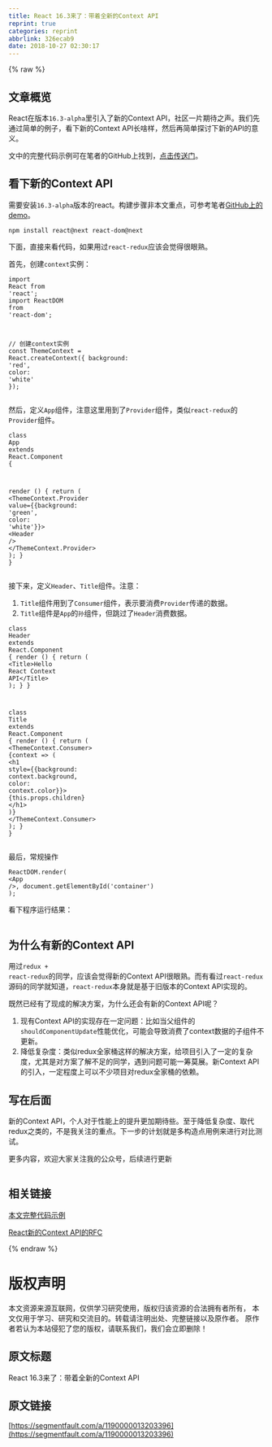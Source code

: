 ```yaml
---
title: React 16.3来了：带着全新的Context API
reprint: true
categories: reprint
abbrlink: 326ecab9
date: 2018-10-27 02:30:17
---
```


{% raw %}
<h2 id="articleHeader0">&#x6587;&#x7AE0;&#x6982;&#x89C8;</h2><p>React&#x5728;&#x7248;&#x672C;<code>16.3-alpha</code>&#x91CC;&#x5F15;&#x5165;&#x4E86;&#x65B0;&#x7684;Context API&#xFF0C;&#x793E;&#x533A;&#x4E00;&#x7247;&#x671F;&#x5F85;&#x4E4B;&#x58F0;&#x3002;&#x6211;&#x4EEC;&#x5148;&#x901A;&#x8FC7;&#x7B80;&#x5355;&#x7684;&#x4F8B;&#x5B50;&#xFF0C;&#x770B;&#x4E0B;&#x65B0;&#x7684;Context API&#x957F;&#x5565;&#x6837;&#xFF0C;&#x7136;&#x540E;&#x518D;&#x7B80;&#x5355;&#x63A2;&#x8BA8;&#x4E0B;&#x65B0;&#x7684;API&#x7684;&#x610F;&#x4E49;&#x3002;</p><p>&#x6587;&#x4E2D;&#x7684;&#x5B8C;&#x6574;&#x4EE3;&#x7801;&#x793A;&#x4F8B;&#x53EF;&#x5728;&#x7B14;&#x8005;&#x7684;GitHub&#x4E0A;&#x627E;&#x5230;&#xFF0C;<a href="https://github.com/chyingp/blog/tree/master/demo/2018.02.08-react-16.3" rel="nofollow noreferrer" target="_blank">&#x70B9;&#x51FB;&#x4F20;&#x9001;&#x95E8;</a>&#x3002;</p><h2 id="articleHeader1">&#x770B;&#x4E0B;&#x65B0;&#x7684;Context API</h2><p>&#x9700;&#x8981;&#x5B89;&#x88C5;<code>16.3-alpha</code>&#x7248;&#x672C;&#x7684;react&#x3002;&#x6784;&#x5EFA;&#x6B65;&#x9AA4;&#x975E;&#x672C;&#x6587;&#x91CD;&#x70B9;&#xFF0C;&#x53EF;&#x53C2;&#x8003;&#x7B14;&#x8005;<a href="https://github.com/chyingp/blog/tree/master/demo/2018.02.08-react-16.3" rel="nofollow noreferrer" target="_blank">GitHub&#x4E0A;&#x7684;demo</a>&#x3002;</p><div class="widget-codetool" style="display:none"><div class="widget-codetool--inner"><span class="selectCode code-tool" data-toggle="tooltip" data-placement="top" title="" data-original-title="&#x5168;&#x9009;"></span> <span type="button" class="copyCode code-tool" data-toggle="tooltip" data-placement="top" data-clipboard-text="npm install react@next react-dom@next" title="" data-original-title="&#x590D;&#x5236;"></span> <span type="button" class="saveToNote code-tool" data-toggle="tooltip" data-placement="top" title="" data-original-title="&#x653E;&#x8FDB;&#x7B14;&#x8BB0;"></span></div></div><pre class="bash hljs"><code class="bash" style="word-break:break-word;white-space:initial">npm install react@next react-dom@next</code></pre><p>&#x4E0B;&#x9762;&#xFF0C;&#x76F4;&#x63A5;&#x6765;&#x770B;&#x4EE3;&#x7801;&#xFF0C;&#x5982;&#x679C;&#x7528;&#x8FC7;<code>react-redux</code>&#x5E94;&#x8BE5;&#x4F1A;&#x89C9;&#x5F97;&#x5F88;&#x773C;&#x719F;&#x3002;</p><p>&#x9996;&#x5148;&#xFF0C;&#x521B;&#x5EFA;<code>context</code>&#x5B9E;&#x4F8B;&#xFF1A;</p><div class="widget-codetool" style="display:none"><div class="widget-codetool--inner"><span class="selectCode code-tool" data-toggle="tooltip" data-placement="top" title="" data-original-title="&#x5168;&#x9009;"></span> <span type="button" class="copyCode code-tool" data-toggle="tooltip" data-placement="top" data-clipboard-text="import React from &apos;react&apos;;
import ReactDOM from &apos;react-dom&apos;;

// &#x521B;&#x5EFA;context&#x5B9E;&#x4F8B;
const ThemeContext = React.createContext({
  background: &apos;red&apos;,
  color: &apos;white&apos;
});" title="" data-original-title="&#x590D;&#x5236;"></span> <span type="button" class="saveToNote code-tool" data-toggle="tooltip" data-placement="top" title="" data-original-title="&#x653E;&#x8FDB;&#x7B14;&#x8BB0;"></span></div></div><pre class="javascript hljs"><code class="js"><span class="hljs-keyword">import</span> React <span class="hljs-keyword">from</span> <span class="hljs-string">&apos;react&apos;</span>;
<span class="hljs-keyword">import</span> ReactDOM <span class="hljs-keyword">from</span> <span class="hljs-string">&apos;react-dom&apos;</span>;

<span class="hljs-comment">// &#x521B;&#x5EFA;context&#x5B9E;&#x4F8B;</span>
<span class="hljs-keyword">const</span> ThemeContext = React.createContext({
  <span class="hljs-attr">background</span>: <span class="hljs-string">&apos;red&apos;</span>,
  <span class="hljs-attr">color</span>: <span class="hljs-string">&apos;white&apos;</span>
});</code></pre><p>&#x7136;&#x540E;&#xFF0C;&#x5B9A;&#x4E49;<code>App</code>&#x7EC4;&#x4EF6;&#xFF0C;&#x6CE8;&#x610F;&#x8FD9;&#x91CC;&#x7528;&#x5230;&#x4E86;<code>Provider</code>&#x7EC4;&#x4EF6;&#xFF0C;&#x7C7B;&#x4F3C;<code>react-redux</code>&#x7684;<code>Provider</code>&#x7EC4;&#x4EF6;&#x3002;</p><div class="widget-codetool" style="display:none"><div class="widget-codetool--inner"><span class="selectCode code-tool" data-toggle="tooltip" data-placement="top" title="" data-original-title="&#x5168;&#x9009;"></span> <span type="button" class="copyCode code-tool" data-toggle="tooltip" data-placement="top" data-clipboard-text="class App extends React.Component {

  render () {
    return (
      &lt;ThemeContext.Provider value={{background: &apos;green&apos;, color: &apos;white&apos;}}&gt;
        &lt;Header /&gt;
       &lt;/ThemeContext.Provider&gt;
    );
  }
}" title="" data-original-title="&#x590D;&#x5236;"></span> <span type="button" class="saveToNote code-tool" data-toggle="tooltip" data-placement="top" title="" data-original-title="&#x653E;&#x8FDB;&#x7B14;&#x8BB0;"></span></div></div><pre class="javascript hljs"><code class="js"><span class="hljs-class"><span class="hljs-keyword">class</span> <span class="hljs-title">App</span> <span class="hljs-keyword">extends</span> <span class="hljs-title">React</span>.<span class="hljs-title">Component</span> </span>{

  render () {
    <span class="hljs-keyword">return</span> (
      <span class="xml"><span class="hljs-tag">&lt;<span class="hljs-name">ThemeContext.Provider</span> <span class="hljs-attr">value</span>=<span class="hljs-string">{{background:</span> &apos;<span class="hljs-attr">green</span>&apos;, <span class="hljs-attr">color:</span> &apos;<span class="hljs-attr">white</span>&apos;}}&gt;</span>
        <span class="hljs-tag">&lt;<span class="hljs-name">Header</span> /&gt;</span>
       <span class="hljs-tag">&lt;/<span class="hljs-name">ThemeContext.Provider</span>&gt;</span>
    );
  }
}</span></code></pre><p>&#x63A5;&#x4E0B;&#x6765;&#xFF0C;&#x5B9A;&#x4E49;<code>Header</code>&#x3001;<code>Title</code>&#x7EC4;&#x4EF6;&#x3002;&#x6CE8;&#x610F;&#xFF1A;</p><ol><li><code>Title</code>&#x7EC4;&#x4EF6;&#x7528;&#x5230;&#x4E86;<code>Consumer</code>&#x7EC4;&#x4EF6;&#xFF0C;&#x8868;&#x793A;&#x8981;&#x6D88;&#x8D39;<code>Provider</code>&#x4F20;&#x9012;&#x7684;&#x6570;&#x636E;&#x3002;</li><li><code>Title</code>&#x7EC4;&#x4EF6;&#x662F;<code>App</code>&#x7684;<code>&#x5B59;</code>&#x7EC4;&#x4EF6;&#xFF0C;&#x4F46;&#x8DF3;&#x8FC7;&#x4E86;<code>Header</code>&#x6D88;&#x8D39;&#x6570;&#x636E;&#x3002;</li></ol><div class="widget-codetool" style="display:none"><div class="widget-codetool--inner"><span class="selectCode code-tool" data-toggle="tooltip" data-placement="top" title="" data-original-title="&#x5168;&#x9009;"></span> <span type="button" class="copyCode code-tool" data-toggle="tooltip" data-placement="top" data-clipboard-text="class Header extends React.Component {
  render () {
    return (
      &lt;Title&gt;Hello React Context API&lt;/Title&gt;
    );
  }
}

class Title extends React.Component {
  render () {
    return (
      &lt;ThemeContext.Consumer&gt;
        {context =&gt; (
          &lt;h1 style={{background: context.background, color: context.color}}&gt;
            {this.props.children}
          &lt;/h1&gt;
        )}
      &lt;/ThemeContext.Consumer&gt;
    );
  }
}" title="" data-original-title="&#x590D;&#x5236;"></span> <span type="button" class="saveToNote code-tool" data-toggle="tooltip" data-placement="top" title="" data-original-title="&#x653E;&#x8FDB;&#x7B14;&#x8BB0;"></span></div></div><pre class="javascript hljs"><code class="js"><span class="hljs-class"><span class="hljs-keyword">class</span> <span class="hljs-title">Header</span> <span class="hljs-keyword">extends</span> <span class="hljs-title">React</span>.<span class="hljs-title">Component</span> </span>{
  render () {
    <span class="hljs-keyword">return</span> (
      <span class="xml"><span class="hljs-tag">&lt;<span class="hljs-name">Title</span>&gt;</span>Hello React Context API<span class="hljs-tag">&lt;/<span class="hljs-name">Title</span>&gt;</span></span>
    );
  }
}

<span class="hljs-class"><span class="hljs-keyword">class</span> <span class="hljs-title">Title</span> <span class="hljs-keyword">extends</span> <span class="hljs-title">React</span>.<span class="hljs-title">Component</span> </span>{
  render () {
    <span class="hljs-keyword">return</span> (
      <span class="xml"><span class="hljs-tag">&lt;<span class="hljs-name">ThemeContext.Consumer</span>&gt;</span>
        {context =&gt; (
          <span class="hljs-tag">&lt;<span class="hljs-name">h1</span> <span class="hljs-attr">style</span>=<span class="hljs-string">{{background:</span> <span class="hljs-attr">context.background</span>, <span class="hljs-attr">color:</span> <span class="hljs-attr">context.color</span>}}&gt;</span>
            {this.props.children}
          <span class="hljs-tag">&lt;/<span class="hljs-name">h1</span>&gt;</span>
        )}
      <span class="hljs-tag">&lt;/<span class="hljs-name">ThemeContext.Consumer</span>&gt;</span>
    );
  }
}</span></code></pre><p>&#x6700;&#x540E;&#xFF0C;&#x5E38;&#x89C4;&#x64CD;&#x4F5C;</p><div class="widget-codetool" style="display:none"><div class="widget-codetool--inner"><span class="selectCode code-tool" data-toggle="tooltip" data-placement="top" title="" data-original-title="&#x5168;&#x9009;"></span> <span type="button" class="copyCode code-tool" data-toggle="tooltip" data-placement="top" data-clipboard-text="ReactDOM.render(
  &lt;App /&gt;, 
  document.getElementById(&apos;container&apos;)
);" title="" data-original-title="&#x590D;&#x5236;"></span> <span type="button" class="saveToNote code-tool" data-toggle="tooltip" data-placement="top" title="" data-original-title="&#x653E;&#x8FDB;&#x7B14;&#x8BB0;"></span></div></div><pre class="javascript hljs"><code class="js">ReactDOM.render(
  <span class="xml"><span class="hljs-tag">&lt;<span class="hljs-name">App</span> /&gt;</span>, 
  document.getElementById(&apos;container&apos;)
);</span></code></pre><p>&#x770B;&#x4E0B;&#x7A0B;&#x5E8F;&#x8FD0;&#x884C;&#x7ED3;&#x679C;&#xFF1A;</p><p><span class="img-wrap"><img data-src="/img/remote/1460000013229508?w=934&amp;h=296" src="https://static.alili.tech/img/remote/1460000013229508?w=934&amp;h=296" alt="" title="" style="cursor:pointer;display:inline"></span></p><h2 id="articleHeader2">&#x4E3A;&#x4EC0;&#x4E48;&#x6709;&#x65B0;&#x7684;Context API</h2><p>&#x7528;&#x8FC7;<code>redux + react-redux</code>&#x7684;&#x540C;&#x5B66;&#xFF0C;&#x5E94;&#x8BE5;&#x4F1A;&#x89C9;&#x5F97;&#x65B0;&#x7684;Context API&#x5F88;&#x773C;&#x719F;&#x3002;&#x800C;&#x6709;&#x770B;&#x8FC7;<code>react-redux</code>&#x6E90;&#x7801;&#x7684;&#x540C;&#x5B66;&#x5C31;&#x77E5;&#x9053;&#xFF0C;<code>react-redux</code>&#x672C;&#x8EAB;&#x5C31;&#x662F;&#x57FA;&#x4E8E;&#x65E7;&#x7248;&#x672C;&#x7684;Context API&#x5B9E;&#x73B0;&#x7684;&#x3002;</p><p>&#x65E2;&#x7136;&#x5DF2;&#x7ECF;&#x6709;&#x4E86;&#x73B0;&#x6210;&#x7684;&#x89E3;&#x51B3;&#x65B9;&#x6848;&#xFF0C;&#x4E3A;&#x4EC0;&#x4E48;&#x8FD8;&#x4F1A;&#x6709;&#x65B0;&#x7684;Context API&#x5462;&#xFF1F;</p><ol><li>&#x73B0;&#x6709;Context API&#x7684;&#x5B9E;&#x73B0;&#x5B58;&#x5728;&#x4E00;&#x5B9A;&#x95EE;&#x9898;&#xFF1A;&#x6BD4;&#x5982;&#x5F53;&#x7236;&#x7EC4;&#x4EF6;&#x7684;<code>shouldComponentUpdate</code>&#x6027;&#x80FD;&#x4F18;&#x5316;&#xFF0C;&#x53EF;&#x80FD;&#x4F1A;&#x5BFC;&#x81F4;&#x6D88;&#x8D39;&#x4E86;context&#x6570;&#x636E;&#x7684;&#x5B50;&#x7EC4;&#x4EF6;&#x4E0D;&#x66F4;&#x65B0;&#x3002;</li><li>&#x964D;&#x4F4E;&#x590D;&#x6742;&#x5EA6;&#xFF1A;&#x7C7B;&#x4F3C;redux&#x5168;&#x5BB6;&#x6876;&#x8FD9;&#x6837;&#x7684;&#x89E3;&#x51B3;&#x65B9;&#x6848;&#xFF0C;&#x7ED9;&#x9879;&#x76EE;&#x5F15;&#x5165;&#x4E86;&#x4E00;&#x5B9A;&#x7684;&#x590D;&#x6742;&#x5EA6;&#xFF0C;&#x5C24;&#x5176;&#x662F;&#x5BF9;&#x65B9;&#x6848;&#x4E86;&#x89E3;&#x4E0D;&#x8DB3;&#x7684;&#x540C;&#x5B66;&#xFF0C;&#x9047;&#x5230;&#x95EE;&#x9898;&#x53EF;&#x80FD;&#x4E00;&#x7B79;&#x83AB;&#x5C55;&#x3002;&#x65B0;Context API&#x7684;&#x5F15;&#x5165;&#xFF0C;&#x4E00;&#x5B9A;&#x7A0B;&#x5EA6;&#x4E0A;&#x53EF;&#x4EE5;&#x4E0D;&#x5C11;&#x9879;&#x76EE;&#x5BF9;redux&#x5168;&#x5BB6;&#x6876;&#x7684;&#x4F9D;&#x8D56;&#x3002;</li></ol><h2 id="articleHeader3">&#x5199;&#x5728;&#x540E;&#x9762;</h2><p>&#x65B0;&#x7684;Context API&#xFF0C;&#x4E2A;&#x4EBA;&#x5BF9;&#x4E8E;&#x6027;&#x80FD;&#x4E0A;&#x7684;&#x63D0;&#x5347;&#x66F4;&#x52A0;&#x671F;&#x5F85;&#x4E9B;&#x3002;&#x81F3;&#x4E8E;&#x964D;&#x4F4E;&#x590D;&#x6742;&#x5EA6;&#x3001;&#x53D6;&#x4EE3;redux&#x4E4B;&#x7C7B;&#x7684;&#xFF0C;&#x4E0D;&#x662F;&#x6211;&#x5173;&#x6CE8;&#x7684;&#x91CD;&#x70B9;&#x3002;&#x4E0B;&#x4E00;&#x6B65;&#x7684;&#x8BA1;&#x5212;&#x5C31;&#x662F;&#x591A;&#x6784;&#x9020;&#x70B9;&#x7528;&#x4F8B;&#x6765;&#x8FDB;&#x884C;&#x5BF9;&#x6BD4;&#x6D4B;&#x8BD5;&#x3002;</p><p>&#x66F4;&#x591A;&#x5185;&#x5BB9;&#xFF0C;&#x6B22;&#x8FCE;&#x5927;&#x5BB6;&#x5173;&#x6CE8;&#x6211;&#x7684;&#x516C;&#x4F17;&#x53F7;&#xFF0C;&#x540E;&#x7EED;&#x8FDB;&#x884C;&#x66F4;&#x65B0;</p><p><span class="img-wrap"><img data-src="/img/remote/1460000013229509?w=344&amp;h=344" src="https://static.alili.tech/img/remote/1460000013229509?w=344&amp;h=344" alt="" title="" style="cursor:pointer;display:inline"></span></p><h2 id="articleHeader4">&#x76F8;&#x5173;&#x94FE;&#x63A5;</h2><p><a href="https://github.com/chyingp/blog/tree/master/demo/2018.02.08-react-16.3" rel="nofollow noreferrer" target="_blank">&#x672C;&#x6587;&#x5B8C;&#x6574;&#x4EE3;&#x7801;&#x793A;&#x4F8B;</a></p><p><a href="https://github.com/reactjs/rfcs/blob/master/text/0002-new-version-of-context.md" rel="nofollow noreferrer" target="_blank">React&#x65B0;&#x7684;Context API&#x7684;RFC</a></p>
{% endraw %}

# 版权声明
本文资源来源互联网，仅供学习研究使用，版权归该资源的合法拥有者所有，
本文仅用于学习、研究和交流目的。转载请注明出处、完整链接以及原作者。
原作者若认为本站侵犯了您的版权，请联系我们，我们会立即删除！

## 原文标题
React 16.3来了：带着全新的Context API

## 原文链接
[https://segmentfault.com/a/1190000013203396](https://segmentfault.com/a/1190000013203396)

